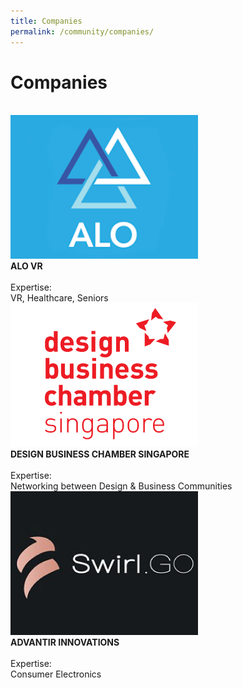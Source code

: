 ```yaml
---
title: Companies
permalink: /community/companies/
---
```

<h1><b>Companies</b></h1><br>
     
<div class="row">
	<div class="column-c">
	   <a href="https://alo.health/" target="_blank"><img src="/images/companies/AloVR_300x230.jpg"></a><br>
				<div class="header"><b>ALO VR</b></div><br>
	<div class="para">Expertise:<br>
	VR, Healthcare, Seniors</div>         
  </div>
	<div class="column-c">
	<a href="https://www.dbcsingapore.org/" target="_blank"><img src="/images/companies/DBCS_300x230px.png"></a><br>
	 <div class="header"><b>DESIGN BUSINESS CHAMBER SINGAPORE</b></div><br>
		  <div class="para">Expertise:<br>
Networking between Design & Business Communities </div>         
  </div>
         <div class="column-c">
        <a href="https://www.swirlgo.com/" target="_blank"><img src="/images/companies/advantirelogoweb.png"></a><br>
         <div class="header"><b>ADVANTIR INNOVATIONS</b></div><br>
              <div class="para">Expertise:<br>
Consumer Electronics</div>         
  </div>
</div>
